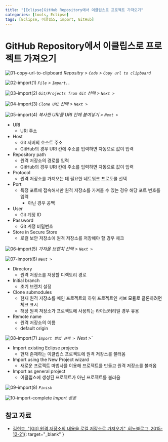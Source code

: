 ```yaml
---
title: "[Eclipse]GitHub Repository에서 이클립스로 프로젝트 가져오기"
categories: [tools, Eclipse]
tags: [Eclipse, 이클립스, import, GitHub]
---
```


# GitHub Repository에서 이클립스로 프로젝트 가져오기

![01-copy-url-to-clipboard](/assets/img/posts/tools/eclipse/import-project-from-github-repository-to-eclipse/01-copy-url-to-clipboard.jpg)
*Repositry > `Code` > `Copy url to clipboard`*

![02-import(1)](/assets/img/posts/tools/eclipse/import-project-from-github-repository-to-eclipse/02-import(1).jpg)
*`File` > `Import..`*

![03-import(2)](/assets/img/posts/tools/eclipse/import-project-from-github-repository-to-eclipse/03-import(2).jpg)
*`Git/Projects from Git` 선택 > `Next >`*

![04-import(3)](/assets/img/posts/tools/eclipse/import-project-from-github-repository-to-eclipse/04-import(3).jpg)
*`Clone URI` 선택 > `Next >`*

![05-import(4)](/assets/img/posts/tools/eclipse/import-project-from-github-repository-to-eclipse/05-import(4).jpg)
*복사한 URI를 URI 칸에 붙여넣기 > `Next >`*

- URI
	+ URI 주소
- Host
	+ Git 서버의 호스트 주소
	+ GitHub의 경우 URI 칸에 주소를 입력하면 자동으로 값이 입력
- Repository path
	+ 원격 저장소의 경로를 입력
	+ GitHub의 경우 URI 칸에 주소를 입력하면 자동으로 값이 입력
- Protocol
	+ 원격 저장소를 가져오는 데 필요한 네트워크 프로토콜 선택
- Port
	+ 특정 포트에 접속해서만 원격 저장소를 가져올 수 있는 경우 해당 포트 번호를 입력
		* 아닌 경우 공백
- User
	+ Git 계정 ID
- Password
	+ Git 계정 비밀번호
- Store in Secure Store
	+ 로컬 보안 저장소에 원격 저장소를 저장해야 할 경우 체크

![06-import(5)](/assets/img/posts/tools/eclipse/import-project-from-github-repository-to-eclipse/06-import(5).jpg)
*가져올 브랜치 선택 > `Next >`*

![07-import(6)](/assets/img/posts/tools/eclipse/import-project-from-github-repository-to-eclipse/07-import(6).jpg)
*`Next >`*

- Directory
	+ 원격 저장소를 저장할 디렉토리 경로
- Initial branch
	+ 초기 브랜치 설정
- Clone submodules
	+ 현재 원격 저장소를 메인 프로젝트의 하위 프로젝트인 서브 모듈로 클론하려면 체크 표시
	+ 해당 원격 저장소가 프로젝트에 사용되는 라이브러리일 경우 유용
- Remote name
	+ 원격 저장소의 이름
	+ default origin

![08-import(7)](/assets/img/posts/tools/eclipse/import-project-from-github-repository-to-eclipse/08-import(7).jpg)
*`Import 방법 선택 > `Next >`*

- Import existing Eclipse projects
	+ 현재 존재하는 이클립스 프로젝트에 원격 저장소를 불러옴
- Import using the New Project wizard
	+ 새로운 프로젝트 마법사를 이용해 프로젝트를 만들고 원격 저장소를 불러옴
- Import as general project
	+ 이클립스에 생성된 프로젝트가 아닌 프로젝트를 불러옴

![09-import(8)](/assets/img/posts/tools/eclipse/import-project-from-github-repository-to-eclipse/09-import(8).jpg)
*`Finish`*

![10-import-complete](/assets/img/posts/tools/eclipse/import-project-from-github-repository-to-eclipse/10-import-complete.jpg)
*Import 성공*

## 참고 자료

- [김현호, "[Git] 원격 저장소의 내용을 로컬 저장소로 가져오기", 혀노블로그, 2015-12-21](https://blog.naver.com/kimnx9006/220574706346){: target="_blank" }